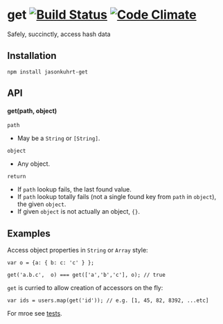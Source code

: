 # get [![Build Status](https://travis-ci.org/jasonkuhrt/get.png?branch=master)](https://travis-ci.org/jasonkuhrt/get) [![Code Climate](https://codeclimate.com/github/jasonkuhrt/get.png)](https://codeclimate.com/github/jasonkuhrt/get)

Safely, succinctly, access hash data

## Installation

    npm install jasonkuhrt-get

## API

#### get(path, object)

`path`
- May be a `String` or `[String]`.

`object`
- Any object.

`return`
- If `path` lookup fails, the last found value.
- If `path` lookup totally fails (not a single found key from `path` in `object`), the given `object`.
- If given `object` is not actually an object, `{}`.


## Examples
Access object properties in `String` or `Array` style:
```
var o = {a: { b: c: 'c' } };

get('a.b.c',  o) === get(['a','b','c'], o); // true
```

`get` is curried to allow creation of accessors on the fly:

```
var ids = users.map(get('id')); // e.g. [1, 45, 82, 8392, ...etc]
```

For mroe see [tests](https://github.com/jasonkuhrt/get/blob/master/test/index.js).